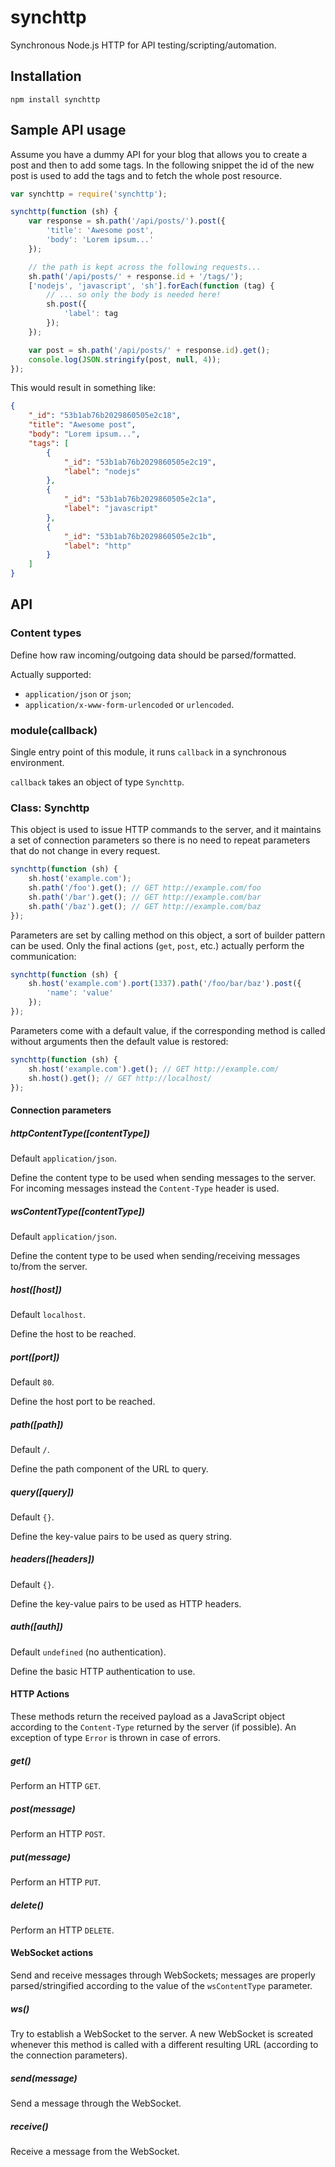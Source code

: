 synchttp
========

Synchronous Node.js HTTP for API testing/scripting/automation.

Installation
------------

    npm install synchttp

Sample API usage
----------------

Assume you have a dummy API for your blog that allows you to create a post and
then to add some tags. In the following snippet the id of the new post is used
to add the tags and to fetch the whole post resource.

```javascript
var synchttp = require('synchttp');

synchttp(function (sh) {
    var response = sh.path('/api/posts/').post({
        'title': 'Awesome post',
        'body': 'Lorem ipsum...'
    });

    // the path is kept across the following requests...
    sh.path('/api/posts/' + response.id + '/tags/');
    ['nodejs', 'javascript', 'sh'].forEach(function (tag) {
        // ... so only the body is needed here!
        sh.post({
            'label': tag
        });
    });

    var post = sh.path('/api/posts/' + response.id).get();
    console.log(JSON.stringify(post, null, 4));
});
```

This would result in something like:

```json
{
    "_id": "53b1ab76b2029860505e2c18",
    "title": "Awesome post",
    "body": "Lorem ipsum...",
    "tags": [
        {
            "_id": "53b1ab76b2029860505e2c19",
            "label": "nodejs"
        },
        {
            "_id": "53b1ab76b2029860505e2c1a",
            "label": "javascript"
        },
        {
            "_id": "53b1ab76b2029860505e2c1b",
            "label": "http"
        }
    ]
}
```

API
---

### Content types

Define how raw incoming/outgoing data should be parsed/formatted.

Actually supported:

 - `application/json` or `json`;
 - `application/x-www-form-urlencoded` or `urlencoded`.

### module(callback)

Single entry point of this module, it runs `callback` in a synchronous
environment.

`callback` takes an object of type `Synchttp`.

### Class: Synchttp

This object is used to issue HTTP commands to the server, and it maintains a set
of connection parameters so there is no need to repeat parameters that do not
change in every request.

```javascript
synchttp(function (sh) {
    sh.host('example.com');
    sh.path('/foo').get(); // GET http://example.com/foo
    sh.path('/bar').get(); // GET http://example.com/bar
    sh.path('/baz').get(); // GET http://example.com/baz
});
```

Parameters are set by calling method on this object, a sort of builder pattern
can be used. Only the final actions (`get`, `post`, etc.) actually perform the
communication:

```javascript
synchttp(function (sh) {
    sh.host('example.com').port(1337).path('/foo/bar/baz').post({
        'name': 'value'
    });
});
```

Parameters come with a default value, if the corresponding method is called
without arguments then the default value is restored:

```javascript
synchttp(function (sh) {
    sh.host('example.com').get(); // GET http://example.com/
    sh.host().get(); // GET http://localhost/
});
```

#### Connection parameters

##### httpContentType([contentType])

Default `application/json`.

Define the content type to be used when sending messages to the server. For
incoming messages instead the `Content-Type` header is used.

##### wsContentType([contentType])

Default `application/json`.

Define the content type to be used when sending/receiving messages to/from the
server.

##### host([host])

Default `localhost`.

Define the host to be reached.

##### port([port])

Default `80`.

Define the host port to be reached.

##### path([path])

Default `/`.

Define the path component of the URL to query.

##### query([query])

Default `{}`.

Define the key-value pairs to be used as query string.

##### headers([headers])

Default `{}`.

Define the key-value pairs to be used as HTTP headers.

##### auth([auth])

Default `undefined` (no authentication).

Define the basic HTTP authentication to use.

#### HTTP Actions

These methods return the received payload as a JavaScript object according to
the `Content-Type` returned by the server (if possible). An exception of type
`Error` is thrown in case of errors.

##### get()

Perform an HTTP `GET`.

##### post(message)

Perform an HTTP `POST`.

##### put(message)

Perform an HTTP `PUT`.

##### delete()

Perform an HTTP `DELETE`.

#### WebSocket actions

Send and receive messages through WebSockets; messages are properly
parsed/stringified according to the value of the `wsContentType` parameter.

##### ws()

Try to establish a WebSocket to the server. A new WebSocket is screated whenever
this method is called with a different resulting URL (according to the
connection parameters).

##### send(message)

Send a message through the WebSocket.

##### receive()

Receive a message from the WebSocket.
